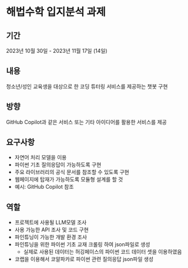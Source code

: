 # 해법수학 입지분석 과제
## 기간
2023년 10월 30일 - 2023년 11월 17일 (14일)

## 내용
청소년/성인 교육생을 대상으로 한 코딩 튜터링 서비스를 제공하는 챗봇 구현

## 방향
GitHub Copilot과 같은 서비스 또는 기타 아이디어를 활용한 서비스를 제공

## 요구사항
- 자연어 처리 모델을 이용
- 파이썬 기초 질의응답이 가능하도록 구현
- 주요 라이브러리의 공식 문서를 참조할 수 있도록 구현
- 웹페이지에 탑재가 가능하도록 모듈형 설계를 할 것
- 예시: GitHub Copilot 참조

## 역할
- 프로젝트에 사용될 LLM모델 조사
- 사용 가능한 API 조사 및 코드 구현
- 파인튜닝이 가능한 개발 환경 조사
- 파인튜닝을 위한 파이썬 기초 교재 크롤링 하여 json파일로 생성
    - 실제로 사용된 데이터는 허깅페이스의 파이썬 코드 데이터 셋을 이용하였음
- 코랩을 이용해서 코알파카로 파이썬 관련 질의응답 json파일 생성
